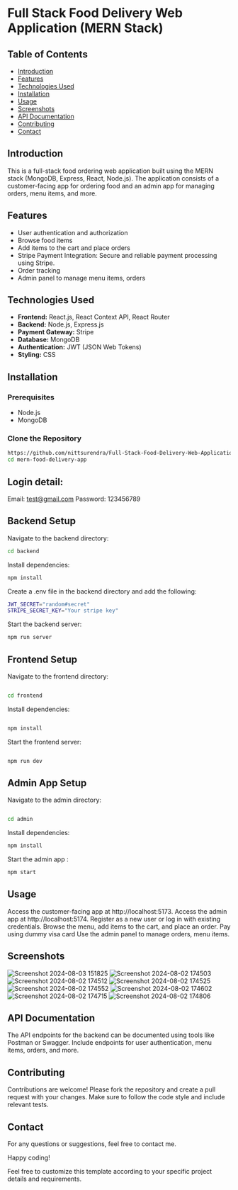 # Full Stack Food Delivery Web Application (MERN Stack)

## Table of Contents
- [Introduction](#introduction)
- [Features](#features)
- [Technologies Used](#technologies-used)
- [Installation](#installation)
- [Usage](#usage)
- [Screenshots](#screenshots)
- [API Documentation](#api-documentation)
- [Contributing](#contributing)
- [Contact](#contact)

## Introduction
This is a full-stack food ordering web application built using the MERN stack (MongoDB, Express, React, Node.js). The application consists of a customer-facing app for ordering food and an admin app for managing orders, menu items, and more.

## Features
- User authentication and authorization
- Browse food items
- Add items to the cart and place orders
- Stripe Payment Integration: Secure and reliable payment processing using Stripe.
- Order tracking
- Admin panel to manage menu items, orders

## Technologies Used
- **Frontend:** React.js, React Context API, React Router
- **Backend:** Node.js, Express.js
- **Payment Gateway:** Stripe
- **Database:** MongoDB
- **Authentication:** JWT (JSON Web Tokens)
- **Styling:** CSS

## Installation
### Prerequisites
- Node.js
- MongoDB

### Clone the Repository
```sh
https://github.com/nittsurendra/Full-Stack-Food-Delivery-Web-Application.git
cd mern-food-delivery-app
```
## Login detail:
Email: test@gmail.com
Password: 123456789

## Backend Setup
Navigate to the backend directory:

```sh
cd backend

```
Install dependencies:

```sh
npm install
```

Create a .env file in the backend directory and add the following:

```sh
JWT_SECRET="random#secret"
STRIPE_SECRET_KEY="Your stripe key"
```

Start the backend server:

```sh
npm run server
```
## Frontend Setup
Navigate to the frontend directory:

```sh

cd frontend
```

Install dependencies:
```sh

npm install
```

Start the frontend server:
```sh

npm run dev
```

## Admin App Setup

Navigate to the admin directory:
```sh

cd admin
```

Install dependencies:

```sh
npm install
```

Start the admin app :
```sh
npm start
```

## Usage
Access the customer-facing app at http://localhost:5173.
Access the admin app at http://localhost:5174.
Register as a new user or log in with existing credentials.
Browse the menu, add items to the cart, and place an order.
Pay using dummy visa card
Use the admin panel to manage orders, menu items.

## Screenshots
![Screenshot 2024-08-03 151825](https://github.com/user-attachments/assets/2dc29d50-0b1b-409a-ae1e-a0c553b2a3ff)
![Screenshot 2024-08-02 174503](https://github.com/user-attachments/assets/79446e36-1a0f-4b7f-9767-6a7b8ddb850c)
![Screenshot 2024-08-02 174512](https://github.com/user-attachments/assets/45075b32-706c-4d0d-82c9-278780ffb65c)
![Screenshot 2024-08-02 174525](https://github.com/user-attachments/assets/d3be8b14-bd0d-463f-b495-0526dad39154)
![Screenshot 2024-08-02 174552](https://github.com/user-attachments/assets/c19f7683-5e1f-4fb5-90cb-3e6305132f77)
![Screenshot 2024-08-02 174602](https://github.com/user-attachments/assets/4c76f496-6ad7-457c-8ab0-7523ede19390)
![Screenshot 2024-08-02 174715](https://github.com/user-attachments/assets/04dbef85-a06d-47e5-883b-0663078e8142)
![Screenshot 2024-08-02 174806](https://github.com/user-attachments/assets/30b77e4c-fac8-4a09-bd50-66987134246b)


## API Documentation
The API endpoints for the backend can be documented using tools like Postman or Swagger. Include endpoints for user authentication, menu items, orders, and more.

## Contributing
Contributions are welcome! Please fork the repository and create a pull request with your changes. Make sure to follow the code style and include relevant tests.

## Contact
For any questions or suggestions, feel free to contact me.

Happy coding!

Feel free to customize this template according to your specific project details and requirements.

